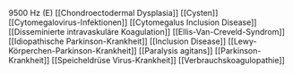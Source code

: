 9500 Hz (E)
[[Chondroectodermal Dysplasia]]
[[Cysten]]
[[Cytomegalovirus-Infektionen]]
[[Cytomegalus Inclusion Disease]]
[[Disseminierte intravaskuläre Koagulation]]
[[Ellis-Van-Creveld-Syndrom]]
[[Idiopathische Parkinson-Krankheit]]
[[Inclusion Disease]]
[[Lewy-Körperchen-Parkinson-Krankheit]]
[[Paralysis agitans]]
[[Parkinson-Krankheit]]
[[Speicheldrüse Virus-Krankheit]]
[[Verbrauchskoagulopathie]]